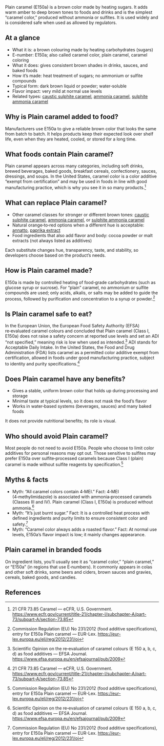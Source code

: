 Plain caramel (E150a) is a brown color made by heating sugars. It adds warm amber to deep brown tones to foods and drinks and is the simplest “caramel color,” produced without ammonia or sulfites. It is used widely and is considered safe when used as allowed by regulators.

<!--more-->

## At a glance
- What it is: a brown colouring made by heating carbohydrates (sugars)
- E-number: E150a; also called caramel color, plain caramel, caramel coloring
- What it does: gives consistent brown shades in drinks, sauces, and baked foods
- How it’s made: heat treatment of sugars; no ammonium or sulfite compounds
- Typical form: dark brown liquid or powder; water‑soluble
- Flavor impact: very mild at normal use levels
- Related types: [caustic sulphite caramel](/e150b-caustic-sulphite-caramel), [ammonia caramel](/e150c-ammonia-caramel), [sulphite ammonia caramel](/e150d-sulphite-ammonia-caramel)

## Why is Plain caramel added to food?
Manufacturers use E150a to give a reliable brown color that looks the same from batch to batch. It helps products keep their expected look over shelf life, even when they are heated, cooled, or stored for a long time.

## What foods contain Plain caramel?
Plain caramel appears across many categories, including soft drinks, brewed beverages, baked goods, breakfast cereals, confectionery, sauces, dressings, and soups. In the United States, caramel color is a color additive “exempt from certification” and may be used in foods in line with good manufacturing practice, which is why you see it in so many products.[^1]

## What can replace Plain caramel?
- Other caramel classes for stronger or different brown tones: [caustic sulphite caramel](/e150b-caustic-sulphite-caramel), [ammonia caramel](/e150c-ammonia-caramel), or [sulphite ammonia caramel](/e150d-sulphite-ammonia-caramel)
- Natural orange‑to‑red options when a different hue is acceptable: [annatto](/e160b-annatto), [paprika extract](/e160c-paprika-extract)
- Food ingredients that also add flavor and body: cocoa powder or malt extracts (not always listed as additives)

Each substitute changes hue, transparency, taste, and stability, so developers choose based on the product’s needs.

## How is Plain caramel made?
E150a is made by controlled heating of food‑grade carbohydrates (such as glucose syrup or sucrose). For “plain” caramel, no ammonium or sulfite compounds are used; only acids, alkalis, or salts may be added to guide the process, followed by purification and concentration to a syrup or powder.[^2]

## Is Plain caramel safe to eat?
In the European Union, the European Food Safety Authority (EFSA) re‑evaluated caramel colours and concluded that Plain caramel (Class I, E150a) does not raise a safety concern at reported use levels and set an ADI “not specified,” meaning risk is low when used as intended.[^3] ADI stands for Acceptable Daily Intake. In the United States, the Food and Drug Administration (FDA) lists caramel as a permitted color additive exempt from certification, allowed in foods under good manufacturing practice, subject to identity and purity specifications.[^1]

## Does Plain caramel have any benefits?
- Gives a stable, uniform brown color that holds up during processing and storage
- Minimal taste at typical levels, so it does not mask the food’s flavor
- Works in water‑based systems (beverages, sauces) and many baked foods

It does not provide nutritional benefits; its role is visual.

## Who should avoid Plain caramel?
Most people do not need to avoid E150a. People who choose to limit color additives for personal reasons may opt out. Those sensitive to sulfites may prefer E150a over sulfite‑processed caramels because Class I (plain) caramel is made without sulfite reagents by specification.[^2]

## Myths & facts
- Myth: “All caramel colors contain 4‑MEI.” Fact: 4‑MEI (4‑methylimidazole) is associated with ammonia‑processed caramels (Classes III and IV). Plain caramel (Class I, E150a) is produced without ammonia.[^3]
- Myth: “It’s just burnt sugar.” Fact: It is a controlled heat process with defined ingredients and purity limits to ensure consistent color and safety.[^2]
- Myth: “Caramel color always adds a roasted flavor.” Fact: At normal use levels, E150a’s flavor impact is low; it mainly changes appearance.

## Plain caramel in branded foods
On ingredient lists, you’ll usually see it as “caramel color,” “plain caramel,” or “E150a” (in regions that use E‑numbers). It commonly appears in colas and other soft drinks, some beers and ciders, brown sauces and gravies, cereals, baked goods, and candies.

## References
[^1]: 21 CFR 73.85 Caramel — eCFR, U.S. Government. https://www.ecfr.gov/current/title-21/chapter-I/subchapter-A/part-73/subpart-A/section-73.85
[^2]: Commission Regulation (EU) No 231/2012 (food additive specifications), entry for E150a Plain caramel — EUR-Lex. https://eur-lex.europa.eu/eli/reg/2012/231/oj
[^3]: Scientific Opinion on the re‑evaluation of caramel colours (E 150 a, b, c, d) as food additives — EFSA Journal. https://www.efsa.europa.eu/en/efsajournal/pub/2009
